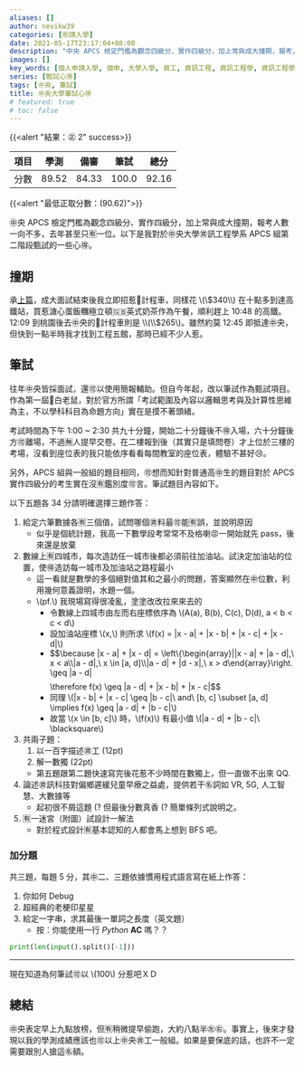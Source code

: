 ```yaml
---
aliases: []
author: nevikw39
categories: [🈸請入學]
date: 2021-05-17T23:17:04+08:00
description: "中央 APCS 檢定門檻為觀念四級分、實作四級分，加上常與成大撞期，報考人數一向不多，去年甚至只有一位。以下是我對於中央大學資訊工程學系 APCS 組第二階段甄、筆試的一些心得。"
images: []
key_words: [個人申請入學, 個申, 大學入學, 資工, 資訊工程, 資訊工程學, 資訊工程學系, 資工系, 一階, 二階, 備審, 審查資料, 甄試, 筆試, 撞期]
series: [甄試心🉐]
tags: [㊥央, 筆試]
title: ㊥央大學筆試心🉐
# featured: true
# toc: false
---
```


{{<alert "結果：㊣ 2" success>}}

| 項目 | 學測   | 備審 | 筆試    | 總分    |
|----|------|------|-------|-------|
| 分數 | 89.52 | 84.33 | 100.0 | 92.16 |

{{<alert "最低正取分數：\(90.62\)">}}

㊥央 APCS 檢定門檻為觀念四級分、實作四級分，加上常與成大撞期，報考人數一向不多，去年甚至只🈶一位。以下是我對於㊥央大學㊮訊工程學系 APCS 組第二階段甄試的一些心🉐。

## 撞期

承[上篇](../ncku)，成大面試結束後我立即招惹🚖計程車，同樣花 \\(\\$340\\) 在十點多到達高鐵站，買惹溏心蛋飯糰極立頓🇬🇧英式奶茶作為午餐，順利趕上 10:48 的高鐵。12:09 到桃園後去㊥央的🚕計程車則是 \\(\\$265\\)。雖然約莫 12:45 即抵達㊥央，但快到一點半時我才找到工程五館，那時已經不少人惹。

## 筆試

往年㊥央皆採面試，還🉑️以使用簡報輔助。但自今年起，改以筆試作為甄試項目。作為第一屆🐁白老鼠，對於官方所謂「考試範圍及內容以邏輯思考與及計算性思維為主，不以學科科目為命題方向」實在是摸不著頭緒。

考試時間為下午 1:00 ~ 2:30 共九十分鐘，開始二十分鐘後不🉐入場，六十分鐘後方🉑️離場，不過🈚️人提早交卷。在二樓報到後（其實只是填問卷）才上位於三樓的考場，沒看到座位表的我只能依序看看每間教室的座位表，體驗不甚好😢。

另外，APCS 組與一般組的題目相同，🉑️想而知針對普通高㊥生的題目對於 APCS 實作四級分的考生實在沒🈶鑑別度🉑️言。筆試題目內容如下。

以下五題各 34 分請明確選擇三題作答：

1. 給定六筆數據各🈶三個值，試問哪個㊮料最🉑️能🈶誤，並說明原因
    - 似乎是個統計題，我高一下數學段考常常不及格喇😡一開始就先 pass，後來還是放棄
2. 數線上🈶四城市，每次造訪任一城市後都必須前往加油站。試決定加油站的位置，使🉐造訪每一城市及加油站之路程最小
     - 這一看就是數學的多個絕對值其和之最小的問題，答案顯然在㊥位數，利用幾何意義證明，水題一個。
     - \\(pf.\\) 我現場寫得很凌亂，塗塗改改拉來來去的
         - 令數線上四城市由左而右座標依序為 \\(A(a), B(b), C(c), D(d), a < b < c < d\\)
         - 設加油站座標 \\(x,\\) 則所求 \\(f(x) = |x - a| + |x - b| + |x - c| + |x - d|\\)
         - $$\because |x - a| + |x - d| = \left\\{\begin{array}||x - a| + |a - d|,\ x < a\\\\|a - d|,\ x \in [a, d]\\\\|a - d| + |d - x|,\ x > d\end{array}\right. \geq |a - d|$$
         $$\therefore f(x) \geq |a - d| + |x - b| + |x - c|$$
         - 同理 \\(|x - b| + |x - c| \geq |b - c|\ and\ [b, c] \subset \[a, d] \implies f(x) \geq |a - d| + |b - c|\\)
         - 故當 \\(x \in [b, c]\\) 時，\\(f(x)\\) 有最小值 \\(|a - d| + |b - c|\ \blacksquare\\)
3. 共兩子題：
    1. 以一百字描述㊮工 (12pt)
    2. 解一數獨 (22pt)
    - 第五題跟第二題快速寫完後花惹不少時間在數獨上，但一直做不出來 QQ.
4. 論述㊮訊科技對偏鄉遲緩兒童早療之益處，提供若干㊔詞如 VR, 5G, 人工智慧、大數據等
    - 起初很不屑這題 (? 但最後分數真香 (? 簡單條列式說明之。
5. 🈶一迷宮（附圖）試設計一解法
    - 對於程式設計🈶基本認知的人都會馬上想到 BFS 吧。

### 加分題

共三題，每題 5 分，其㊥二、三題依據慣用程式語言寫在紙上作答：

1. 你如何 Debug
2. 超經典的老梗印星星
3. 給定一字串，求其最後一單詞之長度（英文題）
    - 按：你能使用一行 _Python_ **AC** 嗎？？

```python
print(len(input().split()[-1]))
```

---

現在知道為何筆試🉑️以 \\(100\\) 分惹吧ＸＤ

## 總結

㊥央表定早上九點放榜，但🈶稍微提早偷跑，大約八點半㊧㊨。事實上，後來才發現以我的學測成績應該也🉑️以上㊥央㊮工一般組。如果是要保底的話，也許不一定需要跟別人搶這㊔額。
